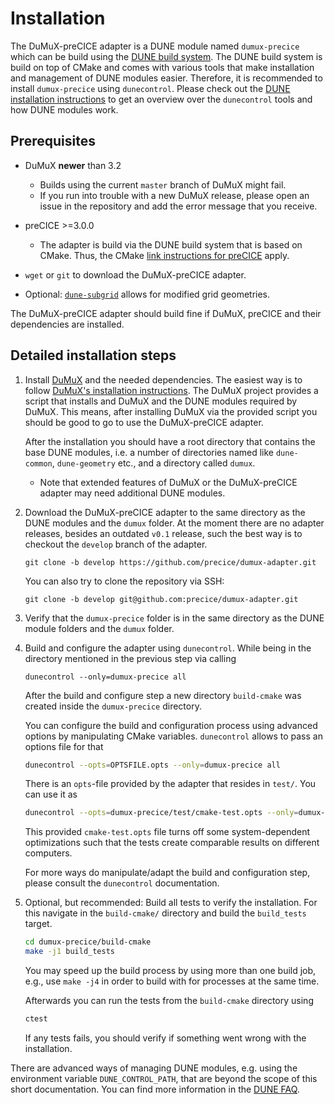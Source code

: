# Installation

The DuMuX-preCICE adapter is a DUNE module named `dumux-precice` which can be build using the [DUNE build system](https://www.dune-project.org/doc/installation/). The DUNE build system is build on top of CMake and comes with various tools that make installation and management of DUNE modules easier. Therefore, it is recommended to install `dumux-precice` using `dunecontrol`. Please check out the [DUNE installation instructions](https://www.dune-project.org/doc/installation/) to get an overview over the `dunecontrol` tools and how DUNE modules work.

## Prerequisites

- DuMuX **newer** than 3.2

  - Builds using the current `master` branch of DuMuX might fail.
  - If you run into trouble with a new DuMuX release, please open an issue in the repository and add the error message that you receive.

- preCICE >=3.0.0

  - The adapter is build via the DUNE build system that is based on CMake. Thus, the CMake [link instructions for preCICE](https://precice.org/installation-linking.html#cmake) apply.

- `wget` or `git` to download the DuMuX-preCICE adapter.
- Optional: [`dune-subgrid`](https://www.dune-project.org/modules/dune-subgrid/) allows for modified grid geometries.

The DuMuX-preCICE adapter should build fine if DuMuX, preCICE and their dependencies are installed.

## Detailed installation steps

1. Install [DuMuX](https://dumux.org/) and the needed dependencies. The easiest way is to follow [DuMuX's installation instructions](https://dumux.org/installation/). The DuMuX project provides a script that installs and DuMuX and the DUNE modules required by DuMuX. This means, after installing DuMuX via the provided script you should be good to go to use the DuMuX-preCICE adapter.

   After the installation you should have a root directory that contains the base DUNE modules, i.e. a number of directories named like `dune-common`, `dune-geometry` etc., and a directory called `dumux`.

   - Note that extended features of DuMuX or the DuMuX-preCICE adapter may need additional DUNE modules.

2. Download the DuMuX-preCICE adapter to the same directory as the DUNE modules and the `dumux` folder. At the moment there are no adapter releases, besides an outdated `v0.1` release, such the best way is to checkout the `develop` branch of the adapter.

   ```text
   git clone -b develop https://github.com/precice/dumux-adapter.git
   ```

   You can also try to clone the repository via SSH:

   ```text
   git clone -b develop git@github.com:precice/dumux-adapter.git
   ```

3. Verify that the `dumux-precice` folder is in the same directory as the DUNE module folders and the `dumux` folder.

4. Build and configure the adapter using `dunecontrol`. While being in the directory mentioned in the previous step via calling

   ```text
   dunecontrol --only=dumux-precice all
   ```

   After the build and configure step a new directory `build-cmake` was created inside the `dumux-precice` directory.

   You can configure the build and configuration process using advanced options by manipulating CMake variables. `dunecontrol` allows to pass an options file for that

   ```bash
   dunecontrol --opts=OPTSFILE.opts --only=dumux-precice all
   ```

   There is an `opts`-file provided by the adapter that resides in `test/`. You can use it as

   ```bash
   dunecontrol --opts=dumux-precice/test/cmake-test.opts --only=dumux-precice all
   ```

   This provided `cmake-test.opts` file turns off some system-dependent optimizations such that the tests create comparable results on different computers.

   For more ways do manipulate/adapt the build and configuration step, please consult the `dunecontrol` documentation.

5. Optional, but recommended: Build all tests to verify the installation. For this navigate in the `build-cmake/` directory and build the `build_tests` target.

   ```bash
   cd dumux-precice/build-cmake
   make -j1 build_tests
   ```

   You may speed up the build process by using more than one build job, e.g., use `make -j4` in order to build with for processes at the same time.

   Afterwards you can run the tests from the `build-cmake` directory using

   ```bash
   ctest
   ```

   If any tests fails, you should verify if something went wrong with the installation.

There are advanced ways of managing DUNE modules, e.g. using the environment variable `DUNE_CONTROL_PATH`, that are beyond the scope of this short documentation. You can find more information in the [DUNE FAQ](https://www.dune-project.org/doc/installation/#faq).
